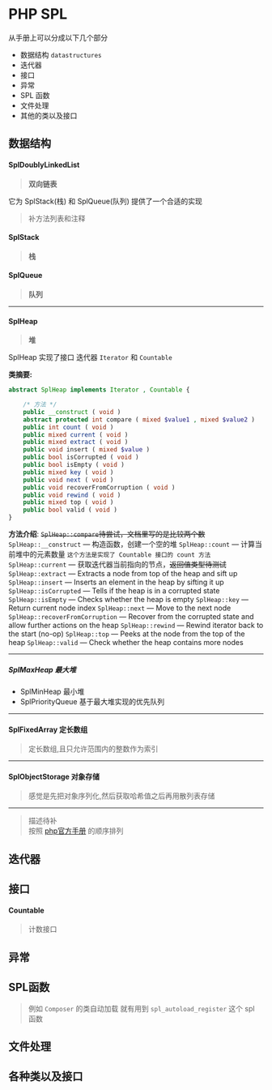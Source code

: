 # PHP SPL

从手册上可以分成以下几个部分

* 数据结构 `datastructures`
* 迭代器
* 接口
* 异常
* SPL 函数
* 文件处理
* 其他的类以及接口

## 数据结构

#### SplDoublyLinkedList 
> **双向链表**

它为 SplStack(栈) 和 SplQueue(队列) 提供了一个合适的实现
> 补方法列表和注释

#### SplStack
> **栈**

#### SplQueue
> **队列**


---
#### SplHeap 

> **堆**

SplHeap 实现了接口 迭代器 `Iterator` 和 `Countable`

**类摘要:**
```php
abstract SplHeap implements Iterator , Countable {

    /* 方法 */
    public __construct ( void )
    abstract protected int compare ( mixed $value1 , mixed $value2 )
    public int count ( void )
    public mixed current ( void )
    public mixed extract ( void )
    public void insert ( mixed $value )
    public bool isCorrupted ( void )
    public bool isEmpty ( void )
    public mixed key ( void )
    public void next ( void )
    public void recoverFromCorruption ( void )
    public void rewind ( void )
    public mixed top ( void )
    public bool valid ( void )
}
```

**方法介绍**:
~~`SplHeap::compare`待尝试，文档里写的是比较两个数~~
`SplHeap::__construct` — 构造函数，创建一个空的堆
`SplHeap::count` — 计算当前堆中的元素数量 `这个方法是实现了 Countable 接口的 count 方法`
`SplHeap::current` — 获取迭代器当前指向的节点，~~返回值类型待测试~~
`SplHeap::extract` — Extracts a node from top of the heap and sift up
`SplHeap::insert` — Inserts an element in the heap by sifting it up
`SplHeap::isCorrupted` — Tells if the heap is in a corrupted state
`SplHeap::isEmpty` — Checks whether the heap is empty
`SplHeap::key` — Return current node index
`SplHeap::next` — Move to the next node
`SplHeap::recoverFromCorruption` — Recover from the corrupted state and allow further actions on the heap
`SplHeap::rewind` — Rewind iterator back to the start (no-op)
`SplHeap::top` — Peeks at the node from the top of the heap
`SplHeap::valid` — Check whether the heap contains more nodes

---

##### SplMaxHeap 最大堆
  * SplMinHeap 最小堆
  * SplPriorityQueue 基于最大堆实现的优先队列

---

#### SplFixedArray 定长数组

  > 定长数组,且只允许范围内的整数作为索引

---

#### SplObjectStorage 对象存储

  > 感觉是先把对象序列化,然后获取哈希值之后再用散列表存储

---


















> 描述待补  
> 按照 [php官方手册](http://php.net/manual/zh/spl.datastructures.php#spl.datastructures) 的顺序排列

  
## 迭代器


## 接口
#### Countable 
> 计数接口

## 异常


## SPL函数
  > 例如 `Composer` 的类自动加载 就有用到 `spl_autoload_register` 这个 spl 函数
  
## 文件处理


## 各种类以及接口
